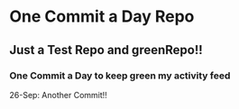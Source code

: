 # One Commit a Day Repo
## Just a Test Repo and greenRepo!!
### One Commit a Day to keep green my activity feed 

26-Sep: Another Commit!!